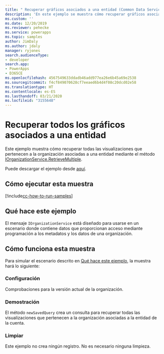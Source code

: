 ```yaml
---
title: " Recuperar gráficos asociados a una entidad (Common Data Service) | Microsoft Docs"
description: 'En este ejemplo se muestra cómo recuperar gráficos asociados a una entidad '
ms.custom: ''
ms.date: 12/20/2019
ms.reviewer: pehecke
ms.service: powerapps
ms.topic: samples
author: JimDaly
ms.author: jdaly
manager: ryjones
search.audienceType:
- developer
search.app:
- PowerApps
- D365CE
ms.openlocfilehash: 4567549633ddadb46add977ea26e6b45a69e2538
ms.sourcegitcommit: f4cf849070628cf7eeaed6b4d4f08c20dcd02e58
ms.translationtype: HT
ms.contentlocale: es-ES
ms.lasthandoff: 03/21/2020
ms.locfileid: "3155648"
---
```

# <a name="retrieve-all-charts-attached-to-an-entity"></a>Recuperar todos los gráficos asociados a una entidad

Este ejemplo muestra cómo recuperar todas las visualizaciones que pertenecen a la organización asociadas a una entidad mediante el método [IOrganizationService.RetrieveMultiple](https://docs.microsoft.com//dotnet/api/microsoft.xrm.sdk.iorganizationservice.retrievemultiple?view=dynamics-general-ce-9).

Puede descargar el ejemplo desde [aquí](https://github.com/microsoft/PowerApps-Samples/tree/master/cds/orgsvc/C%23/RetrieveChartsAttachedToEntity).

## <a name="how-to-run-this-sample"></a>Cómo ejecutar esta muestra

[!include[cc-how-to-run-samples](../../includes/cc-how-to-run-samples.md)]


## <a name="what-this-sample-does"></a>Qué hace este ejemplo

El mensaje `IOrganizationService` está diseñado para usarse en un escenario donde contiene datos que proporcionan acceso mediante programación a los metadatos y los datos de una organización.

## <a name="how-this-sample-works"></a>Cómo funciona esta muestra

Para simular el escenario descrito en [Qué hace este ejemplo](#what-this-sample-does), la muestra hará lo siguiente:

### <a name="setup"></a>Configuración

Comprobaciones para la versión actual de la organización.

### <a name="demonstrate"></a>Demostración

El método `newSavedQuery` crea un consulta para recuperar todas las visualizaciones que pertenecen a la organización asociadas a la entidad de la cuenta.


### <a name="clean-up"></a>Limpiar

Este ejemplo no crea ningún registro. No es necesario ninguna limpieza.
